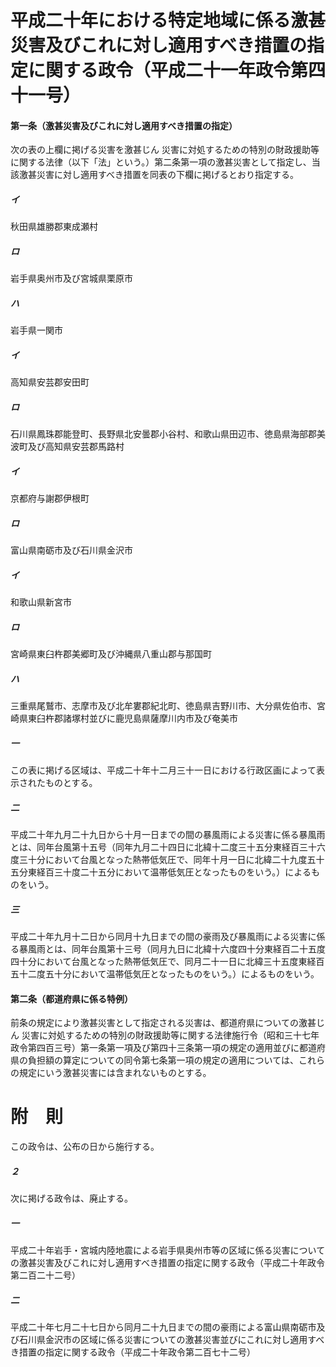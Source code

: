 # 平成二十年における特定地域に係る激甚災害及びこれに対し適用すべき措置の指定に関する政令（平成二十一年政令第四十一号）
#### 第一条（激甚災害及びこれに対し適用すべき措置の指定）
次の表の上欄に掲げる災害を激甚じん
災害に対処するための特別の財政援助等に関する法律（以下「法」という。）第二条第一項の激甚災害として指定し、当該激甚災害に対し適用すべき措置を同表の下欄に掲げるとおり指定する。
##### イ
秋田県雄勝郡東成瀬村
##### ロ
岩手県奥州市及び宮城県栗原市
##### ハ
岩手県一関市
##### イ
高知県安芸郡安田町
##### ロ
石川県鳳珠郡能登町、長野県北安曇郡小谷村、和歌山県田辺市、徳島県海部郡美波町及び高知県安芸郡馬路村
##### イ
京都府与謝郡伊根町
##### ロ
富山県南砺市及び石川県金沢市
##### イ
和歌山県新宮市
##### ロ
宮崎県東臼杵郡美郷町及び沖縄県八重山郡与那国町
##### ハ
三重県尾鷲市、志摩市及び北牟婁郡紀北町、徳島県吉野川市、大分県佐伯市、宮崎県東臼杵郡諸塚村並びに鹿児島県薩摩川内市及び奄美市
##### 一
この表に掲げる区域は、平成二十年十二月三十一日における行政区画によって表示されたものとする。
##### 二
平成二十年九月二十九日から十月一日までの間の暴風雨による災害に係る暴風雨とは、同年台風第十五号（同年九月二十四日に北緯十二度三十五分東経百三十六度三十分において台風となった熱帯低気圧で、同年十月一日に北緯二十九度五十五分東経百三十度二十五分において温帯低気圧となったものをいう。）によるものをいう。
##### 三
平成二十年九月十二日から同月十九日までの間の豪雨及び暴風雨による災害に係る暴風雨とは、同年台風第十三号（同月九日に北緯十六度四十分東経百二十五度四十分において台風となった熱帯低気圧で、同月二十一日に北緯三十五度東経百五十二度五十分において温帯低気圧となったものをいう。）によるものをいう。
#### 第二条（都道府県に係る特例）
前条の規定により激甚災害として指定される災害は、都道府県についての激甚じん
災害に対処するための特別の財政援助等に関する法律施行令（昭和三十七年政令第四百三号）第一条第一項及び第四十三条第一項の規定の適用並びに都道府県の負担額の算定についての同令第七条第一項の規定の適用については、これらの規定にいう激甚災害には含まれないものとする。
# 附　則
この政令は、公布の日から施行する。
##### ２
次に掲げる政令は、廃止する。
##### 一
平成二十年岩手・宮城内陸地震による岩手県奥州市等の区域に係る災害についての激甚災害及びこれに対し適用すべき措置の指定に関する政令（平成二十年政令第二百二十二号）
##### 二
平成二十年七月二十七日から同月二十九日までの間の豪雨による富山県南砺市及び石川県金沢市の区域に係る災害についての激甚災害並びにこれに対し適用すべき措置の指定に関する政令（平成二十年政令第二百七十二号）
